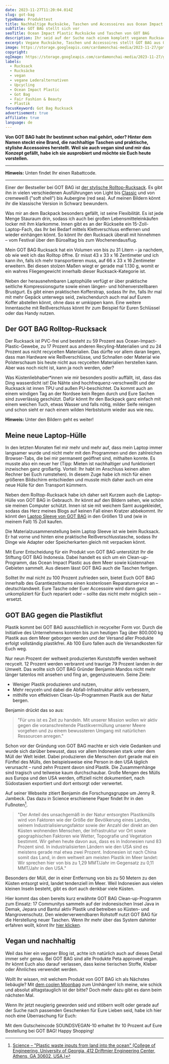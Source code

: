 ```yaml
---
date: 2023-11-27T11:20:04.014Z
slug: got-bag
typeName: Produkttest
title: Nachhaltige Rucksäcke, Taschen und Accessoires aus Ocean Impact Plastic
subTitle: GOT BAG stellt sich vor
seoTitle: Ocean Impact Plastic Rucksäcke und Taschen von GOT BAG
description: Ihr seid auf der Suche nach einem komplett veganen Rucksack, der möglichst nachhaltig ist? Entdeckt hier die Modelle von GOT BAG und staubt einen Gutschein ab!
excerpt: Vegane Rucksäcke, Taschen und Accessoires stellt GOT BAG aus Ocean Impact Plastic her. Ich habe jetzt zwei Exemplare getestet. Im Artikel erfahrt Ihr Insights über die Brand und könnt einen Gutschein abstauben.
image: https://storage.googleapis.com/cardamonchai-media/2023-11-27/got-bag-jpg-imagine-080808_a69365_1024_768/640.webp
copyright:
ogImage: https://storage.googleapis.com/cardamonchai-media/2023-11-27/got-bag-og-jpg-imagine-080808_62593f_1200_628/640.webp
labels:
  - Rucksack
  - Rucksäcke
  - vegan
  - vegane Lederalternativen
  - Upcycling
  - Ocean Impact Plastic
  - Got Bag
  - Fair Fashion & Beauty
  - Plastik
focusKeyword: Got Bag Rucksack
advertisement: true
affiliate: true
language: de
---
```


**Von GOT BAG habt Ihr bestimmt schon mal gehört, oder? Hinter dem Namen steckt eine Brand, die nachhaltige Taschen und praktische, stylishe Accessoires herstellt. Weil sie auch vegan sind und mir das Konzept gefällt, habe ich sie ausprobiert und möchte sie Euch heute vorstellen.**

---

**Hinweis:** Unten findet Ihr einen Rabattcode.

---

Einer der Bestseller bei GOT BAG ist [der stylische Rolltop-Rucksack](https://tidd.ly/40Yxbbx). Es gibt ihn in vielen verschiedenen Ausführungen von Light bis [Classic](https://tidd.ly/47UElQh) und von cremeweiß ("soft shell") bis Aubergine (red sea). Auf meinen Bildern könnt ihr die klassische Version in Schwarz bewundern.

Was mir an dem Backpack besonders gefällt, ist seine Flexibilität. Es ist jede Menge Stauraum drin, sodass ich auch bei großen Lebensmitteleinkäufen locker mit ihm klarkomme. Innen gibt es an der Rückseite ein 15-Zoll-Laptop-Fach, das Ihr bei Bedarf mittels Klettverschluss entfernen und wieder einhängen könnt. So könnt Ihr den Rucksack überall mit hinnehmen – vom Festival über den Büroalltag bis zum Wochenendausflug.

Mein GOT BAG Rucksack hat ein Volumen von bis zu 31 Litern – ja nachdem, ob wie weit ich das Rolltop öffne. Er misst 43 x 33 x 16 Zentimeter und ich kann ihn, falls ich mehr transportieren muss, auf 66 x 33 x 16 Zentimeter erweitern. Bei diesen stolzen Maßen wiegt er gerade mal 1.130 g, womit er ein wahres Fliegengewicht innerhalb dieser Rucksack-Kategorie ist.

Neben der herausnehmbaren Laptophülle verfügt er über praktische seitliche Kompressionsgurte sowie einen längen- und höhenverstellbaren Brustgurt. Es gibt einen praktischen Kofferstrap, sodass Ihr ihn, falls Ihr mal mit mehr Gepäck unterwegs seid, zwischendurch auch mal auf Eurem Koffer abstellen könnt, ohne dass er umkippen kann. Eine weitere Innentasche mit Reißverschluss könnt Ihr zum Beispiel für Euren Schlüssel oder das Handy nutzen.

## Der GOT BAG Rolltop-Rucksack

Der Rucksack ist PVC-frei und besteht zu 59 Prozent aus Ocean-Impact-Plastic-Gewebe, zu 17 Prozent aus anderen Recyling-Materialien und zu 24 Prozent aus nicht recycelten Materialien. Das dürfte vor allem daran liegen, dass man Hardware wie Reißverschlüsse, und Schnallen oder Material wie Polsterschaum bis heute nicht aus recycelten Materialien herstellen kann. Aber was noch nicht ist, kann ja noch werden, oder?

Was Küstenliebhaber\*innen wie mir besonders positiv auffällt, ist, dass das Ding wasserdicht ist! Die Nähte sind hochfrequenz-verschweißt und der Rucksack ist innen TPU und außen PU-beschichtet. Da kommt auch an einem windigen Tag an der Nordsee kein Regen durch und Eure Sachen sind zuverlässig geschützt. Dafür könnt Ihr den Backpack ganz einfach mit einem weichen Tuch, etwas Wasser und falls nötig, milder Seife reinigen und schon sieht er nach einem wilden Herbststurm wieder aus wie neu.

**Hinweis:** Unter den Bildern geht es weiter!

<Gallery name="got-bag-1" />

## Meine neue Laptop-Hülle

In den letzten Monaten fiel mir mehr und mehr auf, dass mein Laptop immer langsamer wurde und nicht mehr mit den Programmen und den zahlreichen Browser-Tabs, die bei mir permanent geöffnet sind, mithalten konnte. Es musste also ein neuer her (Tipp: Mieten ist nachhaltiger und funktioniert inzwischen ganz großartig. Vorteil: Ihr habt im Anschluss keinen alten Rechner bei Euch rumstehen). In diesem Zuge habe ich mich für einen größeren Bildschirm entschieden und musste mich daher auch um eine neue Hülle für den Transport kümmern.

Neben dem Rolltop-Rucksack habe ich daher seit Kurzem auch die Laptop-Hülle von GOT BAG in Gebrauch. Ihr könnt auf den Bildern sehen, wie schön sie meinen Computer schützt. Innen ist sie mit weichem Samt ausgekleidet, sodass das Herz meines Blogs auf keinen Fall einen Kratzer abbekommt. Ihr könnt den [Laptop Sleeve von GOT BAG](https://tidd.ly/40TfuKl) in den Größen 13 und (wie in meinem Fall) 15 Zoll kaufen.

Die Materialzusammenstellung beim Laptop Sleeve ist wie beim Rucksack. Er hat vorne und hinten eine praktische Reißverschlusstasche, sodass Ihr Dinge wie Adapter oder Speicherkarten gleich mit verpacken könnt.

Mit Eurer Entscheidung für ein Produkt von GOT BAG unterstützt Ihr die Stiftung GOT BAG Indonesia. Dabei handelt es sich um ein Clean-up-Programm, das Ocean Impact Plastic aus dem Meer sowie küstennahen Gebieten sammelt. Aus diesem lässt GOT BAG auch die Taschen fertigen.

Solltet Ihr mal nicht zu 100 Prozent zufrieden sein, bietet Euch GOT BAG innerhalb des Garantiezeitraums einen kostenlosen Reparaturservice an – deutschlandweit. Eure Tasche oder Euer Accessoire wird dann ganz unkompliziert für Euch repariert oder – sollte das nicht mehr möglich sein – ersetzt.

## GOT BAG gegen die Plastikflut

Plastik kommt bei GOT BAG ausschließlich in recycelter Form vor. Durch die Initiative des Unternehmens konnten bis zum heutigen Tag über 800.000 kg Plastik aus dem Meer geborgen werden und der Versand aller Produkte erfolgt vollständig plastikfrei. Ab 100 Euro fallen auch die Versandkosten für Euch weg.

Nur neun Prozent der weltweit produzierten Kunststoffe werden weltweit recycelt. 12 Prozent werden verbrannt und traurige 79 Prozent landen in der Umwelt. Das wollte sich GOT BAG Gründer Benjamin Mandos nicht mehr länger tatenlos mit ansehen und fing an, gegenzusteuern. Seine Ziele:

- Weniger Plastik produzieren und nutzen,
- Mehr recyceln und dabei die Abfall-Infrastruktur aktiv verbessern,
- mithilfe von effektiven Clean-Up-Programmen Plastik aus der Natur bergen.

Benjamin drückt das so aus:

> "Für uns ist es Zeit zu handeln. Mit unserer Mission wollen wir aktiv gegen die voranschreitende Plastikvermüllung unserer Meere vorgehen und zu einem bewussteren Umgang mit natürlichen Ressourcen anregen."

Schon vor der Gründung von GOT BAG machte er sich viele Gedanken und wurde sich darüber bewusst, dass vor allem Indonesien stark unter dem Müll der Welt leidet. Dabei produzieren die Menschen dort gerade mal ein Fünftel des Mülls, den beispielsweise eine Person in den USA täglich verursacht – rund zehn Prozent davon sind Plastik. Die Zusammenhänge sind tragisch und teilweise kaum durchschaubar. Große Mengen des Mülls aus Europa und den USA werden, offiziell nicht dokumentiert, nach Südostasien exportiert und dort entsorgt oder verwertet.

Auf seiner Webseite zitiert Benjamin die Forschungsgruppe um Jenny R. Jambeck. Das dazu in Science erschienene Paper findet Ihr in den Fußnoten[^1].

> "Der Anteil des unsachgemäß in der Natur entsorgten Plastikmülls wird von Faktoren wie der Größe der Bevölkerung eines Landes, seinem Industrialisierungsfaktor sowie der Anzahl der direkt an den Küsten wohnenden Menschen, der Infrastruktur vor Ort sowie geographischen Faktoren wie Wetter, Topografie und Vegetation bestimmt. Wir gehen heute davon aus, dass es in Indonesien rund 83 Prozent sind. In industrialisierten Ländern wie den USA sind es meistens gerade mal etwa zwei Prozent. Indonesien ist nach China somit das Land, in dem weltweit am meisten Plastik im Meer landet: Wir sprechen hier von bis zu 1,29 MMT/Jahr im Gegensatz zu 0,11 MMT/Jahr in den USA."

Besonders der Müll, der in einer Entfernung von bis zu 50 Metern zu den Küsten entsorgt wird, landet tendenziell im Meer. Weil Indonesien aus vielen kleinen Inseln besteht, gibt es dort auch denkbar viele Küsten.

Hier kommt das oben bereits kurz erwähnte GOT BAG Clean-up-Programm zum Einsatz: 17 Communitys sammeln auf der indonesischen Insel Java in Demak, Jepara und Bantul aktiv Plastik und betreiben so Küsten- und Mangrovenschutz. Den wiederverwendbaren Rohstoff nutzt GOT BAG für die Herstellung neuer Taschen. Wenn Ihr mehr über das System dahinter erfahren wollt, könnt Ihr [hier klicken](https://tidd.ly/3GeXosK).

## Vegan und nachhaltig

Weil das hier ein veganer Blog ist, achte ich natürlich auch auf dieses Detail immer sehr genau. Bei GOT BAG sind alle Produkte Peta approved vegan. Ihr könnt Euch also darauf verlassen, dass keine tierischen Stoffe, Kleber oder Ähnliches verwendet werden.

Wollt Ihr wissen, mit welchem Produkt von GOT BAG ich als Nächstes liebäugle? Mit [dem coolen Moonbag](https://tidd.ly/49RmsUb) zum Umhängen! Ich meine, wie schick und absolut alltagstauglich ist der bitte? Doch mehr dazu gibt es dann beim nächsten Mal.

Wenn Ihr jetzt neugierig geworden seid und stöbern wollt oder gerade auf der Suche nach passenden Geschenken für Eure Lieben seid, habe ich hier noch eine Überraschung für Euch:

Mit dem Gutscheincode SOUNDSVEGAN-10 erhaltet Ihr 10 Prozent auf Eure Bestellung bei GOT BAG! Happy Shopping!

<Gallery name="got-bag-2" />

[^1]: [Science – "Plastic waste inputs from land into the ocean" (College of Engineering, University of Georgia, 412 Driftmier Engineering Center, Athens, GA 30602, USA.)](https://www.science.org/doi/10.1126/science.1260352)

